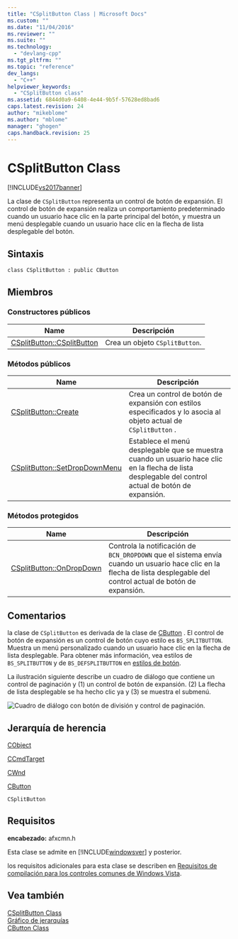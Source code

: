 ```yaml
---
title: "CSplitButton Class | Microsoft Docs"
ms.custom: ""
ms.date: "11/04/2016"
ms.reviewer: ""
ms.suite: ""
ms.technology: 
  - "devlang-cpp"
ms.tgt_pltfrm: ""
ms.topic: "reference"
dev_langs: 
  - "C++"
helpviewer_keywords: 
  - "CSplitButton class"
ms.assetid: 6844d0a9-6408-4e44-9b5f-57628ed8bad6
caps.latest.revision: 24
author: "mikeblome"
ms.author: "mblome"
manager: "ghogen"
caps.handback.revision: 25
---
```

# CSplitButton Class
[!INCLUDE[vs2017banner](../../assembler/inline/includes/vs2017banner.md)]

La clase de `CSplitButton` representa un control de botón de expansión.  El control de botón de expansión realiza un comportamiento predeterminado cuando un usuario hace clic en la parte principal del botón, y muestra un menú desplegable cuando un usuario hace clic en la flecha de lista desplegable del botón.  
  
## Sintaxis  
  
```  
class CSplitButton : public CButton  
```  
  
## Miembros  
  
### Constructores públicos  
  
|Name|Descripción|  
|----------|-----------------|  
|[CSplitButton::CSplitButton](../Topic/CSplitButton::CSplitButton.md)|Crea un objeto `CSplitButton`.|  
  
### Métodos públicos  
  
|Name|Descripción|  
|----------|-----------------|  
|[CSplitButton::Create](../Topic/CSplitButton::Create.md)|Crea un control de botón de expansión con estilos especificados y lo asocia al objeto actual de `CSplitButton` .|  
|[CSplitButton::SetDropDownMenu](../Topic/CSplitButton::SetDropDownMenu.md)|Establece el menú desplegable que se muestra cuando un usuario hace clic en la flecha de lista desplegable del control actual de botón de expansión.|  
  
### Métodos protegidos  
  
|Name|Descripción|  
|----------|-----------------|  
|[CSplitButton::OnDropDown](../Topic/CSplitButton::OnDropDown.md)|Controla la notificación de `BCN_DROPDOWN` que el sistema envía cuando un usuario hace clic en la flecha de lista desplegable del control actual de botón de expansión.|  
  
## Comentarios  
 la clase de `CSplitButton` es derivada de la clase de [CButton](../../mfc/reference/cbutton-class.md) .  El control de botón de expansión es un control de botón cuyo estilo es `BS_SPLITBUTTON`.  Muestra un menú personalizado cuando un usuario hace clic en la flecha de lista desplegable.  Para obtener más información, vea estilos de `BS_SPLITBUTTON` y de `BS_DEFSPLITBUTTON` en [estilos de botón](http://msdn.microsoft.com/library/windows/desktop/bb775951).  
  
 La ilustración siguiente describe un cuadro de diálogo que contiene un control de paginación y \(1\) un control de botón de expansión.  \(2\) La flecha de lista desplegable se ha hecho clic ya y \(3\) se muestra el submenú.  
  
 ![Cuadro de diálogo con botón de división y control de paginación.](../../mfc/reference/media/splitbutton_pager.png "SplitButton\_Pager")  
  
## Jerarquía de herencia  
 [CObject](../../mfc/reference/cobject-class.md)  
  
 [CCmdTarget](../../mfc/reference/ccmdtarget-class.md)  
  
 [CWnd](../../mfc/reference/cwnd-class.md)  
  
 [CButton](../../mfc/reference/cbutton-class.md)  
  
 `CSplitButton`  
  
## Requisitos  
 **encabezado:** afxcmn.h  
  
 Esta clase se admite en [!INCLUDE[windowsver](../../build/reference/includes/windowsver_md.md)] y posterior.  
  
 los requisitos adicionales para esta clase se describen en [Requisitos de compilación para los controles comunes de Windows Vista](../../mfc/build-requirements-for-windows-vista-common-controls.md).  
  
## Vea también  
 [CSplitButton Class](../../mfc/reference/csplitbutton-class.md)   
 [Gráfico de jerarquías](../../mfc/hierarchy-chart.md)   
 [CButton Class](../../mfc/reference/cbutton-class.md)